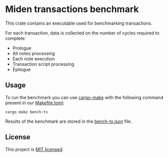 # Miden transactions benchmark

This crate contains an executable used for benchmarking transactions. 

For each transaction, data is collected on the number of cycles required to complete:
- Prologue
- All notes processing
- Each note execution
- Transaction script processing
- Epilogue

## Usage

To run the benchmark you can use [cargo-make](https://github.com/sagiegurari/cargo-make) with the following command present in our [Makefile.toml](Makefile.toml):

```shell
cargo make bench-tx
```

Results of the benchmark are stored in the [bench-tx.json](bench-tx.json) file.

## License

This project is [MIT licensed](../LICENSE).
